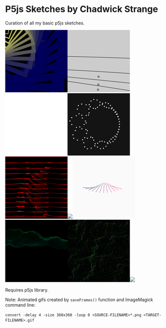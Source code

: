 # P5js Sketches by Chadwick Strange

Curation of all my basic p5js sketches.

<img src="https://raw.githubusercontent.com/cstrangedk/p5js-sketches/master/18MAR2017/18MAR2017-animated.gif" height=200, weight=200 /><img src="https://raw.githubusercontent.com/cstrangedk/p5js-sketches/master/19MAR2017/19MAR2017-animated.gif" height=200, weight=200 /><img src="https://raw.githubusercontent.com/cstrangedk/p5js-sketches/master/20MAR2017/20MAR2017-animated.gif" height=200, weight=200 /><img src="https://raw.githubusercontent.com/cstrangedk/p5js-sketches/master/21MAR2017/21MAR2017-animated.gif" height=200, weight=200 /><img src="https://raw.githubusercontent.com/cstrangedk/p5js-sketches/master/22MAR2017/22MAR2017-animated.gif" height=200, weight=200 /><img src="https://raw.githubusercontent.com/cstrangedk/p5js-sketches/master/23MAR2017/23MAR2017-animated.gif" height=200, weight=200 /><img src="https://raw.githubusercontent.com/cstrangedk/p5js-sketches/master/24MAR2017/24MAR2017-animated.gif" height=200, weight=200 /><img src="https://raw.githubusercontent.com/cstrangedk/p5js-sketches/master/25MAR2017/25MAR2017-animated.gif" height=200, weight=200 /><img src="https://raw.githubusercontent.com/cstrangedk/p5js-sketches/master/26MAR2017/26MAR2017-animated.gif" height=200, weight=200 /><img src="https://raw.githubusercontent.com/cstrangedk/p5js-sketches/master/27MAR2017/27MAR2017-animated.gif" height=200, weight=200 />

Requires p5js library.

Note:
Animated gifs created by `saveFrames()` function and ImageMagick command line:

`convert -delay 4 -size 360x360 -loop 0 <SOURCE-FILENAME>*.png <TARGET-FILENAME>.gif`
